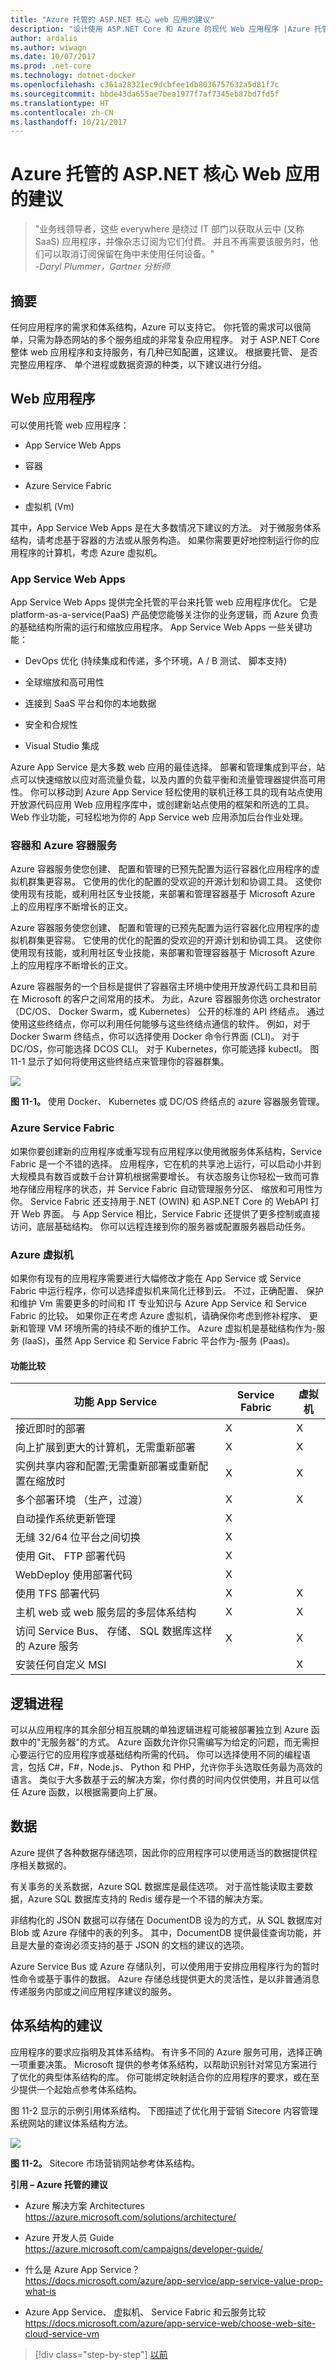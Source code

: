```yaml
---
title: "Azure 托管的 ASP.NET 核心 web 应用的建议"
description: "设计使用 ASP.NET Core 和 Azure 的现代 Web 应用程序 |Azure 托管的 ASP.NET web 应用程序的建议"
author: ardalis
ms.author: wiwagn
ms.date: 10/07/2017
ms.prod: .net-core
ms.technology: dotnet-docker
ms.openlocfilehash: c361a28321ec9dcbfee1db8036757632a5d81f7c
ms.sourcegitcommit: bbde43da655ae7bea1977f7af7345eb87bd7fd5f
ms.translationtype: HT
ms.contentlocale: zh-CN
ms.lasthandoff: 10/21/2017
---
```

# <a name="azure-hosting-recommendations-for-aspnet-core-web-apps"></a>Azure 托管的 ASP.NET 核心 Web 应用的建议

> "业务线领导者，这些 everywhere 是绕过 IT 部门以获取从云中 (又称 SaaS) 应用程序，并像杂志订阅为它们付费。 并且不再需要该服务时，他们可以取消订阅保留在角中未使用任何设备。"  
> _\-Daryl Plummer，Gartner 分析师_

## <a name="summary"></a>摘要

任何应用程序的需求和体系结构，Azure 可以支持它。 你托管的需求可以很简单，只需为静态网站的多个服务组成的非常复杂应用程序。 对于 ASP.NET Core 整体 web 应用程序和支持服务，有几种已知配置，这建议。 根据要托管、 是否完整应用程序、 单个进程或数据资源的种类，以下建议进行分组。

## <a name="web-applications"></a>Web 应用程序

可以使用托管 web 应用程序：

-   App Service Web Apps

-   容器

-   Azure Service Fabric

-   虚拟机 (Vm)

其中，App Service Web Apps 是在大多数情况下建议的方法。 对于微服务体系结构，请考虑基于容器的方法或从服务构造。 如果你需要更好地控制运行你的应用程序的计算机，考虑 Azure 虚拟机。

### <a name="app-service-web-apps"></a>App Service Web Apps

App Service Web Apps 提供完全托管的平台来托管 web 应用程序优化。 它是 platform-as-a-service(PaaS) 产品使您能够关注你的业务逻辑，而 Azure 负责的基础结构所需的运行和缩放应用程序。 App Service Web Apps 一些关键功能：

-   DevOps 优化 (持续集成和传递，多个环境，A / B 测试、 脚本支持)

-   全球缩放和高可用性

-   连接到 SaaS 平台和你的本地数据

-   安全和合规性

-   Visual Studio 集成

Azure App Service 是大多数 web 应用的最佳选择。 部署和管理集成到平台，站点可以快速缩放以应对高流量负载，以及内置的负载平衡和流量管理器提供高可用性。 你可以移动到 Azure App Service 轻松使用的联机迁移工具的现有站点使用开放源代码应用 Web 应用程序库中，或创建新站点使用的框架和所选的工具。 Web 作业功能，可轻松地为你的 App Service web 应用添加后台作业处理。

### <a name="containers-and-azure-container-service"></a>容器和 Azure 容器服务

Azure 容器服务使您创建、 配置和管理的已预先配置为运行容器化应用程序的虚拟机群集更容易。 它使用的优化的配置的受欢迎的开源计划和协调工具。 这使你使用现有技能，或利用社区专业技能，来部署和管理容器基于 Microsoft Azure 上的应用程序不断增长的正文。

Azure 容器服务使您创建、 配置和管理的已预先配置为运行容器化应用程序的虚拟机群集更容易。 它使用的优化的配置的受欢迎的开源计划和协调工具。 这使你使用现有技能，或利用社区专业技能，来部署和管理容器基于 Microsoft Azure 上的应用程序不断增长的正文。

Azure 容器服务的一个目标是提供了容器宿主环境中使用开放源代码工具和目前在 Microsoft 的客户之间常用的技术。 为此，Azure 容器服务你选 orchestrator （DC/OS、 Docker Swarm，或 Kubernetes） 公开的标准的 API 终结点。 通过使用这些终结点，你可以利用任何能够与这些终结点通信的软件。 例如，对于 Docker Swarm 终结点，你可以选择使用 Docker 命令行界面 (CLI)。 对于 DC/OS，你可能选择 DCOS CLI。 对于 Kubernetes，你可能选择 kubectl。 图 11-1 显示了如何将使用这些终结点来管理你的容器群集。

![](./media/image11-1.png)

**图 11-1。** 使用 Docker、 Kubernetes 或 DC/OS 终结点的 azure 容器服务管理。

### <a name="azure-service-fabric"></a>Azure Service Fabric

如果你要创建新的应用程序或重写现有应用程序以使用微服务体系结构，Service Fabric 是一个不错的选择。 应用程序，它在机的共享池上运行，可以启动小并到大规模具有数百或数千台计算机根据需要增长。 有状态服务让你轻松一致而可靠地存储应用程序的状态，并 Service Fabric 自动管理服务分区、 缩放和可用性为你。 Service Fabric 还支持用于.NET (OWIN) 和 ASP.NET Core 的 WebAPI 打开 Web 界面。 与 App Service 相比，Service Fabric 还提供了更多控制或直接访问，底层基础结构。 你可以远程连接到你的服务器或配置服务器启动任务。

### <a name="azure-virtual-machines"></a>Azure 虚拟机

如果你有现有的应用程序需要进行大幅修改才能在 App Service 或 Service Fabric 中运行程序，你可以选择虚拟机来简化迁移到云。 不过，正确配置、 保护和维护 Vm 需要更多的时间和 IT 专业知识与 Azure App Service 和 Service Fabric 的比较。 如果你正在考虑 Azure 虚拟机，请确保你考虑到修补程序、 更新和管理 VM 环境所需的持续不断的维护工作。 Azure 虚拟机是基础结构作为-服务 (IaaS)，虽然 App Service 和 Service Fabric 平台作为-服务 (Paas)。

#### <a name="feature-comparison"></a>功能比较

| 功能 App Service | Service Fabric | 虚拟机 |
|---------|----------|----------|
| 接近即时的部署 | X | X | |
| 向上扩展到更大的计算机，无需重新部署 | X | X | |
| 实例共享内容和配置;无需重新部署或重新配置在缩放时 | X | X | |
| 多个部署环境 （生产，过渡） | X | X | |
| 自动操作系统更新管理 | X | | |
| 无缝 32/64 位平台之间切换 | X | | |
| 使用 Git、 FTP 部署代码 | X | | X |
| WebDeploy 使用部署代码 | X | | X |
| 使用 TFS 部署代码 | X | X | X |
| 主机 web 或 web 服务层的多层体系结构 | X | X | X |
| 访问 Service Bus、 存储、 SQL 数据库这样的 Azure 服务 | X | X | X |
| 安装任何自定义 MSI | | X | X |

## <a name="logical-processes"></a>逻辑进程

可以从应用程序的其余部分相互脱耦的单独逻辑进程可能被部署独立到 Azure 函数中的"无服务器"的方式。 Azure 函数允许你只需编写为给定的问题，而无需担心要运行它的应用程序或基础结构所需的代码。 你可以选择使用不同的编程语言，包括 C\#，F\#，Node.js、 Python 和 PHP，允许你手头选取任务最为高效的语言。 类似于大多数基于云的解决方案，你付费的时间内仅供使用，并且可以信任 Azure 函数，以根据需要向上扩展。

## <a name="data"></a>数据

Azure 提供了各种数据存储选项，因此你的应用程序可以使用适当的数据提供程序相关数据的。

有关事务的关系数据，Azure SQL 数据库是最佳选项。 对于高性能读取主要数据，Azure SQL 数据库支持的 Redis 缓存是一个不错的解决方案。

非结构化的 JSON 数据可以存储在 DocumentDB 设为的方式，从 SQL 数据库对 Blob 或 Azure 存储中的表的列多。 其中，DocumentDB 提供最佳查询功能，并且是大量的查询必须支持的基于 JSON 的文档的建议的选项。

Azure Service Bus 或 Azure 存储队列，可以使用用于安排应用程序行为的暂时性命令或基于事件的数据。 Azure 存储总线提供更大的灵活性，是以非普通消息传递服务内部或之间应用程序建议的服务。

## <a name="architecture-recommendations"></a>体系结构的建议

应用程序的要求应指明及其体系结构。 有许多不同的 Azure 服务可用，选择正确一项重要决策。 Microsoft 提供的参考体系结构，以帮助识别针对常见方案进行了优化的典型体系结构的库。 你可能绑定映射适合你的应用程序的要求，或在至少提供一个起始点参考体系结构。

图 11-2 显示的示例引用体系结构。 下图描述了优化用于营销 Sitecore 内容管理系统网站的建议体系结构方法。

![](./media/image11-2.png)

**图 11-2。** Sitecore 市场营销网站参考体系结构。

**引用 – Azure 托管的建议**

-   Azure 解决方案 Architectures\
    <https://azure.microsoft.com/solutions/architecture/>

-   Azure 开发人员 Guide\
    <https://azure.microsoft.com/campaigns/developer-guide/>

-   什么是 Azure App Service？ \
    <https://docs.microsoft.com/azure/app-service/app-service-value-prop-what-is>

-   Azure App Service、 虚拟机、 Service Fabric 和云服务比较 \
    <https://docs.microsoft.com/azure/app-service-web/choose-web-site-cloud-service-vm>

>[!div class="step-by-step"]
[以前](开发-过程-为-azure.md)
